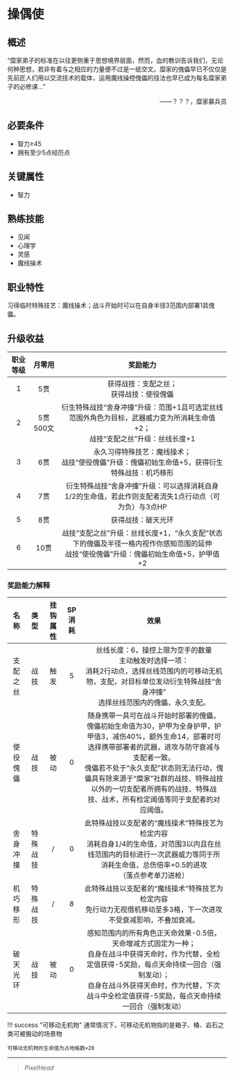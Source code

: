 # 操偶使

## 概述

“糜家弟子的标准在以往更侧重于思想境界层面，然而，血的教训告诉我们，无论何种思想，若非有着与之相应的力量便不过是一纸空文。糜家的傀儡早已不仅仅是先前匠人们用以交流技术的载体，运用魔线操控傀儡的技法也早已成为每名糜家弟子的必修课…”
<div align="right">——？？？，糜家募兵员</div>

## 必要条件

* 智力≥45
* 拥有至少5点经历点

## 关键属性

* 智力

## 熟练技能

* 见闻
* 心理学
* 灵感
* 魔线操术

## 职业特性

习得临时特殊技艺：魔线操术；战斗开始时可以在自身半径3范围内部署1具傀儡。

## 升级收益

职业等级|月零用|奖励能力
:--:|:--:|:--:
1|5贯|获得战技：支配之丝；<br>获得战技：使役傀儡
2|5贯500文|衍生特殊战技“舍身冲撞”升级：范围+1且可选定丝线范围外角色为目标，武器威力变为所消耗生命值+2；<br>战技“支配之丝”升级：丝线长度+1
3|6贯|永久习得特殊技艺：魔线操术；<br>战技“使役傀儡”升级：傀儡初始生命值+5，获得衍生特殊战技：机巧移形
4|7贯|衍生特殊战技“舍身冲撞”升级：可以选择消耗自身1/2的生命值，若此作则支配者流失1点行动点（可为负）与3点HP
5|8贯|获得战技：破天光环
6|10贯|战技“支配之丝”升级：丝线长度+1，“永久支配”状态下的傀儡及半径一格内视作你感知范围的延伸<br>战技“使役傀儡”升级：傀儡初始生命值+5，护甲值+2

### 奖励能力解释

名称|类型|挂钩属性|SP消耗|效果
:--:|:--:|:--:|:--:|:--:
支配之丝|战技|触发|5|丝线长度：6，操控上限为空手的数量<br>主动触发时选择一项：<br>消耗2行动点，选择丝线范围内的可移动无机物，支配，对目标单位发动衍生特殊战技“舍身冲撞”<br>选择丝线范围内的傀儡，永久支配。
使役傀儡|战技|被动|0|随身携带一具可在战斗开始时部署的傀儡，傀儡初始生命值为30，护甲为全身护甲，护甲值3，减伤40%，额外生命14，部署时可选择携带部署者的武器，进攻与防守衰减与支配者一致。<br>傀儡若不处于“永久支配”状态则无法行动，傀儡具有除来源于“糜家”社群的战技、特殊战技以外的一切支配者所拥有的战技、特殊战技、战术，所有检定阈值等同于支配者的对应阈值。
舍身冲撞|特殊战技|/|0|此特殊战技以支配者的“魔线操术”特殊技艺为检定内容<br>消耗自身1/4的生命值，对范围3以内且在丝线范围内的目标进行一次武器威力等同于所消耗生命值，总伤倍率+0.5的进攻<br>（落点参考单刀进枪）
机巧移形|特殊战技|/|8|此特殊战技以支配者的“魔线操术”特殊技艺为检定内容<br>免行动力无视借机移动至多3格，下一次进攻不受衰减影响，不叠加衰减。
破天光环|战技|被动|0|感知范围内的所有角色正天命效果-0.5倍，天命增减方式固定为一种；<br>自身在战斗中获得天命时，作为代替，全检定值获得-5奖励，每点天命持续一回合（强制发动）；<br>自身在战斗外获得天命时，作为代替，下次战斗中全检定值获得-5奖励，每点天命持续一回合（强制发动）

!!! success "可移动无机物"
    通常情况下，可移动无机物指的是箱子、桶、岩石之类可被搬动的场景物

    可移动无机物的生命值为占地格数×20

---

> *PixelHead*